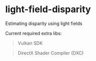 # light-field-disparity
Estimating disparity using light fields

Current required extra libs:
> Vulkan SDK

> DirectX Shader Compiler (DXC)
